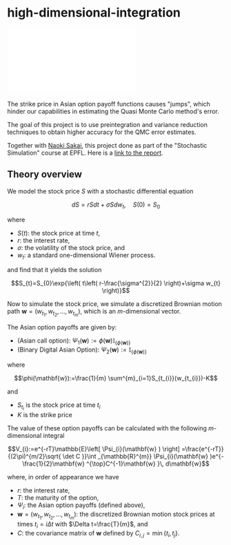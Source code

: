 # high-dimensional-integration
 
![](./figures/Asian_option_pricing.pdf)

The strike price in Asian option payoff functions causes "jumps", which hinder our capabilities in estimating the Quasi Monte Carlo method's error.

The goal of this project is to use preintegration and variance reduction techniques to obtain higher accuracy for the QMC error estimates.

Together with [Naoki Sakai](https://github.com/Naokikiki), this project done as part of the "Stochastic Simulation" course at EPFL. Here is a [link to the report](.figures/paper.pdf). 

## Theory overview

We model the stock price $S$ with a stochastic differential equation
```math
dS=rSdt+\sigma Sdw_{t}, \quad S(0)=S_{0}
```

where 
- $S(t)$: the stock price at time $t$,
- $r$: the interest rate,
- $\sigma$: the volatility of the stock price, and
- $w_{t}$: a standard one-dimensional Wiener process.

and find that it yields the solution
```math
S_{t}=S_{0}\exp{\left( t\left( r-\frac{\sigma^{2}}{2} \right)+\sigma w_{t} \right)}
```

Now to simulate the stock price, we simulate a discretized Brownian motion path $\mathbf{w}=(w_{t_{1}},w_{t_{2}},\dots,w_{t_{m}})$, which is an $m$-dimensional vector.

The Asian option payoffs are given by:

- (Asian call option): $\Psi_{1}(\mathbf{w}):=\phi(\mathbf{w}) \mathbb{I}_{\{\phi(\mathbf{w})\}}$
- (Binary Digital Asian Option): $\Psi_{2}(\mathbf{w}):=\mathbb{I}_{\{\phi(\mathbf{w})\}}$

where 
```math
\phi(\mathbf{w}):=\frac{1}{m} \sum^{m}_{i=1}S_{t_{i}}(w_{t_{i}})-K
```
and 
- $S_{t_{i}}$ is the stock price at time $t_{i}$ 
- $K$ is the strike price

The value of these option payoffs can be calculated with the following $m$-dimensional integral
```math
V_{i}:=e^{-rT}\mathbb{E}\left[ \Psi_{i}(\mathbf{w} ) \right] =\frac{e^{-rT}}{(2\pi)^{m/2}\sqrt{ \det C }}\int _{\mathbb{R}^{m}} \Psi_{i}(\mathbf{w} )e^{-\frac{1}{2}\mathbf{w} ^{\top}C^{-1}\mathbf{w} }\, d\mathbf{w}
```

where, in order of appearance we have
- $r$: the interest rate,
- $T$: the maturity of the option,
- $\Psi_{i}$: the Asian option payoffs (defined above),
- $\mathbf{w}=(w_{t_{1}},w_{t_{2}},\dots,w_{t_{m}})$: the discretized Brownian motion stock prices at times $t_{i}=i\Delta t$ with $\Delta t=\frac{T}{m}$, and
- $C$: the covariance matrix of $\mathbf{w}$ defined by $C_{i,j}=\min\{ t_{i},t_{j} \}$.



